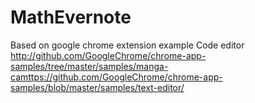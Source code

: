 # MathEvernote
Based on google chrome extension example Code editor
http://github.com/GoogleChrome/chrome-app-samples/tree/master/samples/manga-camttps://github.com/GoogleChrome/chrome-app-samples/blob/master/samples/text-editor/

